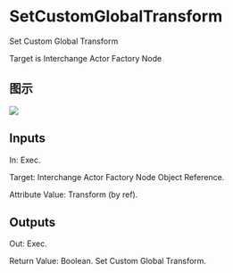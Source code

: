 # SetCustomGlobalTransform

Set Custom Global Transform

Target is Interchange Actor Factory Node

## 图示

![]($-20221218-19312280.png)

## Inputs

In: Exec.

Target: Interchange Actor Factory Node Object Reference.

Attribute Value: Transform (by ref).  

## Outputs

Out: Exec.

Return Value: Boolean. Set Custom Global Transform.

